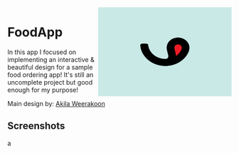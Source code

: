 <img src="icon.png" width="300px" height="200px" align="right" />

# FoodApp

In this app I focused on implementing an interactive & beautiful design for a sample food ordering app!
It's still an uncomplete project but good enough for my purpose!

Main design by: [Akila Weerakoon](https://www.behance.net/akilaweerakoon)

## Screenshots
a
